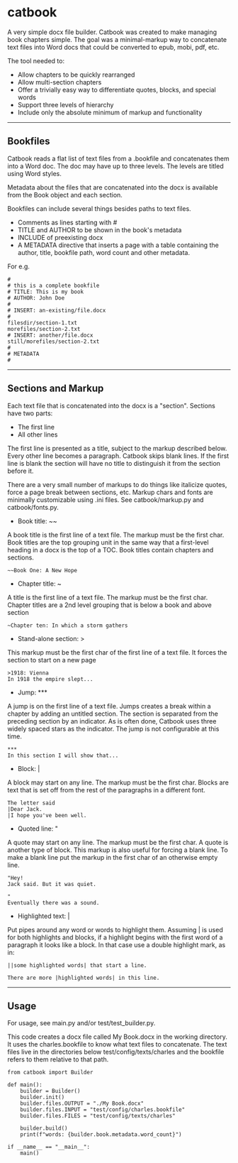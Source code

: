 # catbook

A very simple docx file builder. Catbook was created to make managing book chapters simple. The goal was a minimal-markup way to concatenate text files into Word docs that could be converted to epub, mobi, pdf, etc.

The tool needed to:
* Allow chapters to be quickly rearranged
* Allow multi-section chapters
* Offer a trivially easy way to differentiate quotes, blocks, and special words
* Support three levels of hierarchy
* Include only the absolute minimum of markup and functionality

___

## Bookfiles

Catbook reads a flat list of text files from a .bookfile and concatenates them into a Word doc. The doc may have up to three levels. The levels are titled using Word styles.

Metadata about the files that are concatenated into the docx is available from the Book object and each section.

Bookfiles can include several things besides paths to text files.

* Comments as lines starting with #
* TITLE and AUTHOR to be shown in the book's metadata
* INCLUDE of preexisting docx
* A METADATA directive that inserts a page with a table containing the author, title, bookfile path, word count and other metadata.

For e.g.
```
#
# this is a complete bookfile
# TITLE: This is my book
# AUTHOR: John Doe
#
# INSERT: an-existing/file.docx
#
filesdir/section-1.txt
morefiles/section-2.txt
# INSERT: another/file.docx
still/morefiles/section-2.txt
#
# METADATA
#
```

___

## Sections and Markup

Each text file that is concatenated into the docx is a "section". Sections have two parts:

- The first line
- All other lines

The first line is presented as a title, subject to the markup described below. Every other line becomes a paragraph. Catbook skips blank lines. If the first line is blank the section will have no title to distinguish it from the section before it.

There are a very small number of markups to do things like italicize quotes, force a page break between sections, etc. Markup chars and fonts are minimally customizable using .ini files. See catbook/markup.py and catbook/fonts.py.


* Book title: ~~

A book title is the first line of a text file. The markup must be the first char. Book titles are the top grouping unit in the same way that a first-level heading in a docx is the top of a TOC. Book titles contain chapters and sections.
```
~~Book One: A New Hope
```

* Chapter title: ~

A title is the first line of a text file. The markup must be the first char. Chapter titles are a 2nd level grouping that is below a book and above section
```
~Chapter ten: In which a storm gathers
```

* Stand-alone section: >

This markup must be the first char of the first line of a text file. It forces the section to start on a new page
```
>1918: Vienna
In 1918 the empire slept...
```

* Jump: \***

A jump is on the first line of a text file. Jumps creates a break within a chapter by adding an untitled section. The section is separated from the preceding section by an indicator. As is often done, Catbook uses three widely spaced stars as the indicator. The jump is not configurable at this time.
```
***
In this section I will show that...
```

* Block: |

A block may start on any line. The markup must be the first char. Blocks are text that is set off from the rest of the paragraphs in a different font.
```
The letter said
|Dear Jack.
|I hope you've been well.

```

* Quoted line: "

A quote may start on any line. The markup must be the first char. A quote is another type of block. This markup is also useful for forcing a blank line. To make a blank line put the markup in the first char of an otherwise empty line.
```
"Hey!
Jack said. But it was quiet.

"
Eventually there was a sound.
```

* Highlighted text: |

Put pipes around any word or words to highlight them.  Assuming | is used for both highlights and blocks, if a highlight begins with the first word of a paragraph it looks like a block. In that case use a double highlight mark, as in:
```
||some highlighted words| that start a line.

There are more |highlighted words| in this line.
```

___

## Usage

For usage, see main.py and/or test/test_builder.py.

This code creates a docx file called My Book.docx in the working directory. It uses the charles.bookfile to know what text files to concatenate. The text files live in the directories below test/config/texts/charles and the bookfile refers to them relative to that path.

```
from catbook import Builder

def main():
    builder = Builder()
    builder.init()
    builder.files.OUTPUT = "./My Book.docx"
    builder.files.INPUT = "test/config/charles.bookfile"
    builder.files.FILES = "test/config/texts/charles"

    builder.build()
    print(f"words: {builder.book.metadata.word_count}")

if __name__ == "__main__":
    main()
```


